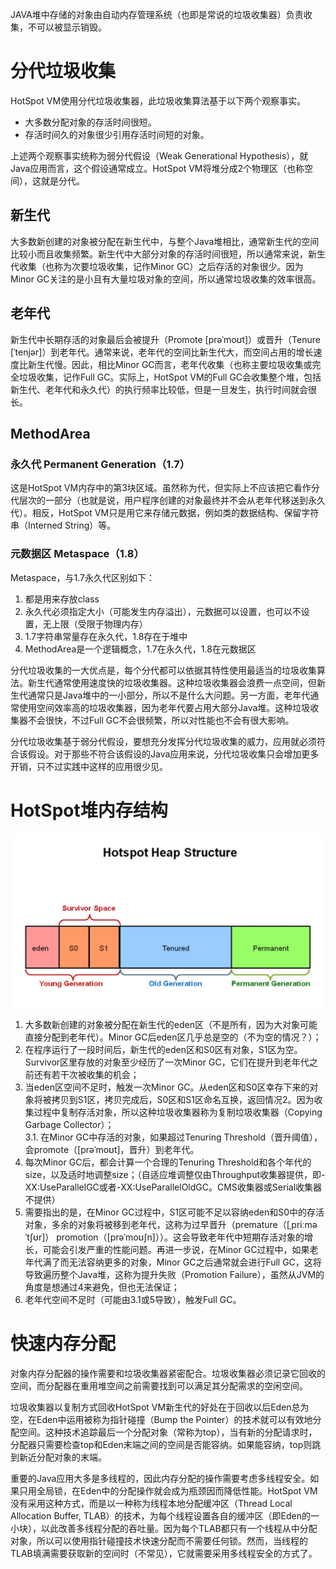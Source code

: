 JAVA堆中存储的对象由自动内存管理系统（也即是常说的垃圾收集器）负责收集，不可以被显示销毁。

# 分代垃圾收集
HotSpot VM使用分代垃圾收集器，此垃圾收集算法基于以下两个观察事实。
- 大多数分配对象的存活时间很短。
- 存活时间久的对象很少引用存活时间短的对象。

上述两个观察事实统称为弱分代假设（Weak Generational Hypothesis），就Java应用而言，这个假设通常成立。HotSpot VM将堆分成2个物理区（也称空间），这就是分代。

## 新生代
大多数新创建的对象被分配在新生代中，与整个Java堆相比，通常新生代的空间比较小而且收集频繁。新生代中大部分对象的存活时间很短，所以通常来说，新生代收集（也称为次要垃圾收集，记作Minor GC）之后存活的对象很少。因为Minor GC关注的是小且有大量垃圾对象的空间，所以通常垃圾收集的效率很高。

## 老年代
新生代中长期存活的对象最后会被提升（Promote [prəˈmoʊt]）或晋升（Tenure [ˈtenjər]）到老年代。通常来说，老年代的空间比新生代大，而空间占用的增长速度比新生代慢。因此，相比Minor GC而言，老年代收集（也称主要垃圾收集或完全垃圾收集，记作Full GC。实际上，HotSpot VM的Full GC会收集整个堆，包括新生代、老年代和永久代）的执行频率比较低，但是一旦发生，执行时间就会很长。

## MethodArea
### 永久代 Permanent Generation（1.7）
这是HotSpot VM内存中的第3块区域。虽然称为代，但实际上不应该把它看作分代层次的一部分（也就是说，用户程序创建的对象最终并不会从老年代移送到永久代）。相反，HotSpot VM只是用它来存储元数据，例如类的数据结构、保留字符串（Interned String）等。

### 元数据区 Metaspace（1.8）
Metaspace，与1.7永久代区别如下：
1. 都是用来存放class
2. 永久代必须指定大小（可能发生内存溢出），元数据可以设置，也可以不设置，无上限（受限于物理内存）
3. 1.7字符串常量存在永久代，1.8存在于堆中
4. MethodArea是一个逻辑概念，1.7在永久代，1.8在元数据区


分代垃圾收集的一大优点是，每个分代都可以依据其特性使用最适当的垃圾收集算法。新生代通常使用速度快的垃圾收集器。这种垃圾收集器会浪费一点空间，但新生代通常只是Java堆中的一小部分，所以不是什么大问题。另一方面，老年代通常使用空间效率高的垃圾收集器，因为老年代要占用大部分Java堆。这种垃圾收集器不会很快，不过Full GC不会很频繁，所以对性能也不会有很大影响。

分代垃圾收集基于弱分代假设，要想充分发挥分代垃圾收集的威力，应用就必须符合该假设。对于那些不符合该假设的Java应用来说，分代垃圾收集只会增加更多开销，只不过实践中这样的应用很少见。

# HotSpot堆内存结构
![](./../image/JVM/Heap.jpeg)
1. 大多数新创建的对象被分配在新生代的eden区（不是所有，因为大对象可能直接分配到老年代）。Minor GC后eden区几乎总是空的（不为空的情况？）；
2. 在程序运行了一段时间后，新生代的eden区和S0区有对象，S1区为空。Survivor区里存放的对象至少经历了一次Minor GC，它们在提升到老年代之前还有若干次被收集的机会；
3. 当eden区空间不足时，触发一次Minor GC。从eden区和S0区幸存下来的对象将被拷贝到S1区，拷贝完成后，S0区和S1区命名互换，返回情况2。因为收集过程中复制存活对象，所以这种垃圾收集器称为复制垃圾收集器（Copying Garbage Collector）；  
   3.1. 在Minor GC中存活的对象，如果超过Tenuring Threshold（晋升阈值），会promote（[prəˈmoʊt]，晋升）到老年代。
4. 每次Minor GC后，都会计算一个合理的Tenuring Threshold和各个年代的size，以及适时地调整size；（自适应堆调整仅由Throughput收集器提供，即-XX:UseParallelGC或者-XX:UseParallelOldGC。CMS收集器或Serial收集器不提供）
5. 需要指出的是，在Minor GC过程中，S1区可能不足以容纳eden和S0中的存活对象，多余的对象将被移到老年代，这称为过早晋升（premature（[ˌpriːməˈtʃʊr]） promotion（[prəˈmoʊʃn]））。这会导致老年代中短期存活对象的增长，可能会引发严重的性能问题。再进一步说，在Minor GC过程中，如果老年代满了而无法容纳更多的对象，Minor GC之后通常就会进行Full GC，这将导致遍历整个Java堆，这称为提升失败（Promotion Failure），虽然从JVM的角度是想通过4来避免，但也无法保证；
6. 老年代空间不足时（可能由3.1或5导致），触发Full GC。

# 快速内存分配
对象内存分配器的操作需要和垃圾收集器紧密配合。垃圾收集器必须记录它回收的空间，而分配器在重用堆空间之前需要找到可以满足其分配需求的空闲空间。

垃圾收集器以复制方式回收HotSpot VM新生代的好处在于回收以后Eden总为空，在Eden中运用被称为指针碰撞（Bump the Pointer）的技术就可以有效地分配空间。这种技术追踪最后一个分配对象（常称为top），当有新的分配请求时，分配器只需要检查top和Eden末端之间的空间是否能容纳。如果能容纳，top则跳到新近分配对象的末端。

重要的Java应用大多是多线程的，因此内存分配的操作需要考虑多线程安全。如果只用全局锁，在Eden中的分配操作就会成为瓶颈因而降低性能。HotSpot VM没有采用这种方式，而是以一种称为线程本地分配缓冲区（Thread Local Allocation Buffer, TLAB）的技术，为每个线程设置各自的缓冲区（即Eden的一小块），以此改善多线程分配的吞吐量。因为每个TLAB都只有一个线程从中分配对象，所以可以使用指针碰撞技术快速分配而不需要任何锁。然而，当线程的TLAB填满需要获取新的空间时（不常见），它就需要采用多线程安全的方式了。
